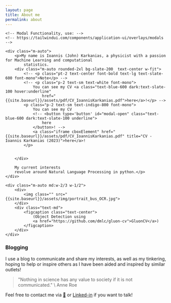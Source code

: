 ```yaml
---
layout: page
title: About me
permalink: about
---
```


<!-- https://stackoverflow.com/questions/40453881/change-of-opacity-using-css-transition-and-vanilla-javascript-works-only-when-fa -->

<div class="md:grid md:grid-cols-2 md:gap-3">

    <!-- Modal Functionality, use: -->
    <!-- https://tailwindui.com/components/application-ui/overlays/modals -->

    <div class="m-auto">
        <p>My name is Ioannis (John) Karkanias, a physicist with a passion for Machine Learning and computational
            statistics.
        <div class="m-auto rounded-2xl bg-slate-200  text-center w-fit">
            <!-- <p class="pt-2 text-center font-bold text-lg text-slate-600 font-mono">Note</p> -->
            <!-- <p class="p-2 text-sm text-white font-mono">
                You can see my CV <a class="text-blue-600 dark:text-slate-100 hover:underline"
                    href="{{site.baseurl}}/assets/pdf/CV_IoannisKarkanias.pdf">here</a>!</p> -->
            <p class="p-2 text-sm text-indigo-800 font-mono">
                You can see my CV
                <!-- <button type='button' id="modal-open" class="text-blue-600 dark:text-slate-100 underline">
                    here
                </button>! -->
                <a class="iframe cboxElement" href="{{site.baseurl}}/assets/pdf/CV_IoannisKarkanias.pdf" title="CV - Ioannis Karkanias (2023)">here</a>!
            </p>


        </div>

        My current interests
        revolve around Natural Language Processing in python.</p>
    </div>

    <div class="m-auto md:w-2/3 w-1/2">
        <div>
            <img class="" src="{{site.baseurl}}/assets/img/portrait_bus_OCR.jpg">
        </div>
        <div class="text-md">
            <figcaption class="text-center">
                (Object Detection using
                <a href="https://github.com/dmlc/gluon-cv">GluonCV</a>)
            </figcaption>
        </div>
    </div>

</div>

<script>
    jQuery('a.iframe').colorbox({iframe:true, width: "80%", height:"80%"});

</script>


<!-- TODO: Education and work summary -->

### Blogging

I use a blog to communicate and share my interests, as well as my tinkering, hoping to help or inspire others as I have
been aided and inspired by similar outlets!

> "Nothing in science has any value to society if it is not communicated." \\
> Anne Roe

Feel free to contact me via [📧](ioannis.karkanias@gmail.com) or
[Linked-in](https://www.linkedin.com/in/ioannis-karkanias-71996a1aa/) if you want to talk!